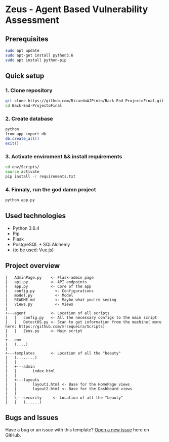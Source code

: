 Zeus - Agent Based Vulnerability Assessment
===========

Prerequisites
------------
```bash
sudo apt update
sudo apt-get install python3.6
sudo apt install python-pip 
``` 

Quick setup
------------
### 1. Clone repository
```bash
git clone https://github.com/RicardoAJPinto/Back-End-ProjectoFinal.git
cd Back-End-ProjectoFinal
``` 

### 2. Create database
```bash
python
from app import db
db.create_all()
exit()
``` 

### 3. Activate enviroment && install requirements
```bash
cd env/Scripts/
source activate
pip install -r requirements.txt
``` 

### 4. Finnaly, run the god damn project
```bash
python app.py
``` 

Used technologies
------------
* Python 3.6.4
* Pip 
* Flask
* PostgreSQL + SQLAlchemy
* (to be used: Vue.js)

Project overview
------------
```
|   AdminPage.py 	<- Flask-admin page
|   api.py		    <- API endpoints 
|   app.py		    <- Core of the app
|   config.py		  <- Configurations 
|   model.py		  <- Model
|   README.md		  <- Maybe what you're seeing
|   views.py		  <- Views 
|
+---agent 		    <- Location of all scripts
|   |   config.py	<- All the necessary configs to the main script
|   |   DetectOS.py	<- Scan to get information from the machine( more here: https://github.com/mrsequeira/Scripts)
|   |   Zeus.py		<- Main script
|        
+---env
|   (....)
|
+---templates 		<- Location of all the "beauty"
|   (........)
|   |   
|   +---admin
|   |       index.html
|   |       
|   +---layouts
|   |       layout1.html <- Base for the HomePage views
|   |       layout2.html <- Base for the Dashboard views
|   |       
|   \---security	 <- Location of all the "beauty"
|   | 	(......)
```

Bugs and Issues
------------

Have a bug or an issue with this template? [Open a new issue](https://github.com/RicardoAJPinto/Back-End-ProjectoFinal/issues) here on GitHub.
